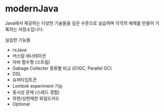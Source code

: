 # modernJava

Java에서 제공하는 다양한 기술들을 깊은 수준으로 실습하며 각각의 예제를 만들어 기록하는 저장소입니다.

실습한 기능들
- rxJava
- 커스텀 애너테이션
- 자바 함수형 (스트림)
- Gabage Collector 종류별 비교 (G1GC, Parallel GC)
- DSL 
- 슈퍼타입토큰
- Lombok experiment 기능
- 동시성 문제 (스레드 경합)
- 하한/상한제한 와일드카드
- Optional
